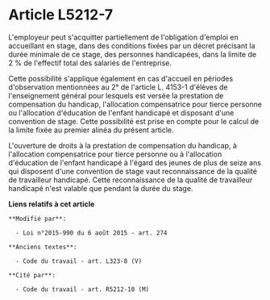 # Article L5212-7

L'employeur peut s'acquitter partiellement de l'obligation d'emploi en accueillant en stage, dans des conditions fixées par
un décret précisant la durée minimale de ce stage, des personnes handicapées, dans la limite de 2 % de l'effectif total des
salariés de l'entreprise.

Cette possibilité s'applique également en cas d'accueil en périodes d'observation mentionnées au 2° de l'article L. 4153-1
d'élèves de l'enseignement général pour lesquels est versée la prestation de compensation du handicap, l'allocation
compensatrice pour tierce personne ou l'allocation d'éducation de l'enfant handicapé et disposant d'une convention de stage.
Cette possibilité est prise en compte pour le calcul de la limite fixée au premier alinéa du présent article. 

L'ouverture de droits à la prestation de compensation du handicap, à l'allocation compensatrice pour tierce personne ou à
l'allocation d'éducation de l'enfant handicapé à l'égard des jeunes de plus de seize ans qui disposent d'une convention de
stage vaut reconnaissance de la qualité de travailleur handicapé. Cette reconnaissance de la qualité de travailleur handicapé
n'est valable que pendant la durée du stage.

**Liens relatifs à cet article**

	**Modifié par**:

	  - Loi n°2015-990 du 6 août 2015 - art. 274

	**Anciens textes**:

	  - Code du travail - art. L323-8 (V)

	**Cité par**:

	  - Code du travail - art. R5212-10 (M)
